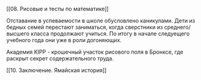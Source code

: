 [[08. Рисовые и тесты по математике]]

Отставание в успеваемости в школе обусловлено каникулами. Дети из бедных семей перестают заниматься, когда сверстники из среднего/высшего класса продолжают учиться. По итогу в начале следуещего учебного года они уже в роли догоняющих.

Академия KIPP - крошечный участок рисового поля в Бронксе, где раскрыт секрет содержательного труда.

[[10. Заключение. Ямайская история]]
